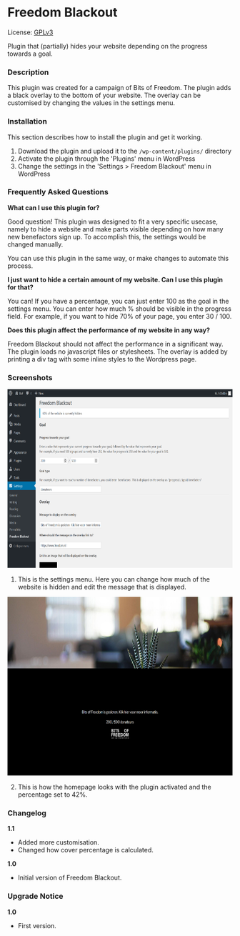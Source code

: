 # Freedom Blackout
License: [GPLv3](https://www.gnu.org/licenses/gpl-3.0.txt)  

Plugin that (partially) hides your website depending on the progress towards a goal.

### Description

This plugin was created for a campaign of Bits of Freedom. The plugin adds a black overlay to the bottom of your website.
The overlay can be customised by changing the values in the settings menu.

### Installation

This section describes how to install the plugin and get it working.

1. Download the plugin and upload it to the `/wp-content/plugins/` directory
1. Activate the plugin through the 'Plugins' menu in WordPress
1. Change the settings in the 'Settings > Freedom Blackout' menu in WordPress  

### Frequently Asked Questions

**What can I use this plugin for?**

Good question! This plugin was designed to fit a very specific usecase, namely to hide a website and make parts visible
depending on how many new benefactors sign up. To accomplish this, the settings would be changed manually.

You can use this plugin in the same way, or make changes to automate this process.

**I just want to hide a certain amount of my website. Can I use this plugin for that?**

You can! If you have a percentage, you can just enter 100 as the goal in the settings menu. You can enter how much % should be visible
in the progress field. For example, if you want to hide 70% of your page, you enter 30 / 100.

**Does this plugin affect the performance of my website in any way?**

Freedom Blackout should not affect the performance in a significant way. The plugin loads no javascript files or stylesheets.
The overlay is added by printing a div tag with some inline styles to the Wordpress page.

### Screenshots

<p align="center">
  <img src="assets/screenshot-1.png" height="400" />
</p>

1. This is the settings menu. Here you can change how much of the website is hidden and edit the message that is displayed.

<p align="center">
  <img src="assets/screenshot-2.png" height="400" />
</p>

2. This is how the homepage looks with the plugin activated and the percentage set to 42%. 

### Changelog

**1.1**
* Added more customisation.
* Changed how cover percentage is calculated.

**1.0**
* Initial version of Freedom Blackout.

### Upgrade Notice

**1.0**  
* First version.
